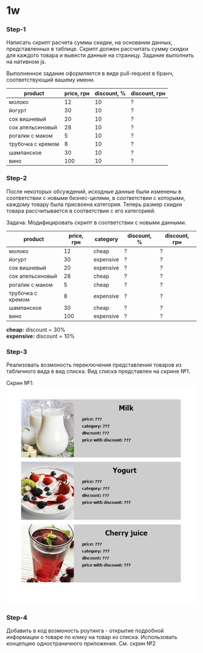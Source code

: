 # 1w

### Step-1
Написать скрипт расчета cуммы скидки, на основании данных, представленных в таблице. Скрипт должен рассчитать сумму скидки для каждого товара и вывести данные на страницу. Задание выполнить на нативном js.

Выполненное задание оформляется в виде pull-request в бранч, соответствующий вашему имени.

product |	price, грн	| discount, % | discount, грн
--- | --- | --- | ---
молоко	           | 12 |	10 | ?
йогурт             |	30 |	10 | ?
сок вишневый       |	20 |	10 | ?
сок апельсиновый   |	28 |	10 | ?
рогалик с маком    |	5 |	10 | ?
трубочка с кремом  |	8	 | 10 | ?
шампанское         |	30 |	10 | ?
вино               |	100 |	10 | ?

### Step-2
После некоторых обсуждений, исходные данные были изменены в соответствии с новыми бизнеc-целями, в соответствии с которыми, каждому товару была присвоена категория. Теперь размер скидки товара рассчитывается в соответствии с его категорией.

Задача: Модифицировать скрипт в соответствии с новыми данными.

product |	price, грн	| category | discount, % | discount, грн
--- | --- | --- | --- | ---
молоко	           | 12 |	cheap | ? | ? |
йогурт             |	30 | expensive | ? | ? |
сок вишневый       |	20 | expensive | ? | ? |
сок апельсиновый   |	28 | cheap | ? | ? |
рогалик с маком    |	5 | cheap | ? | ? |
трубочка с кремом  |	8	 | expensive | ? | ? |
шампанское         |	30 | cheap | ? | ? |	 
вино               |	100 |	expensive | ? | ? |

**cheap:** discount = 30%  
**expensive:** discount = 10%

### Step-3
Реализовать возмоность переключения представления товаров из табличного вида в вид списка. Вид списка представлен на скрине №1.

Cкрин №1:
![alt text][screen-1]

[screen-1]: https://raw.githubusercontent.com/dosandk/1w/master/assets/mockups/products-listing.jpg "screen №1"

### Step-4
Добавить в код возмоность роутинга - открытие подробной информации о товаре по клику на товар из списка. Использовать концепцию одностраничного приложения. См. скрин №2

